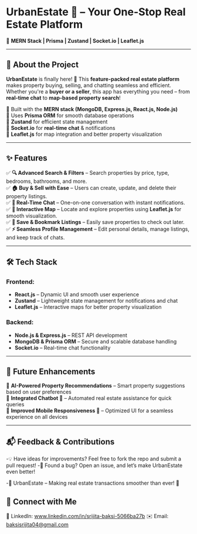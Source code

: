 # **UrbanEstate 🏡 – Your One-Stop Real Estate Platform**  

🚀 **MERN Stack | Prisma | Zustand | Socket.io | Leaflet.js**  

---

## **🌟 About the Project**  
**UrbanEstate** is finally here! 🎉 This **feature-packed real estate platform** makes property buying, selling, and chatting seamless and efficient. Whether you're a **buyer or a seller**, this app has everything you need – from **real-time chat** to **map-based property search**!  

🔹 Built with the **MERN stack (MongoDB, Express.js, React.js, Node.js)**  
🔹 Uses **Prisma ORM** for smooth database operations  
🔹 **Zustand** for efficient state management  
🔹 **Socket.io** for **real-time chat** & notifications  
🔹 **Leaflet.js** for map integration and better property visualization  

---

## **✨ Features**  

✅ **🔍 Advanced Search & Filters** – Search properties by price, type, bedrooms, bathrooms, and more.  
✅ **🏠 Buy & Sell with Ease** – Users can create, update, and delete their property listings.  
✅ **💬 Real-Time Chat** – One-on-one conversation with instant notifications.  
✅ **📍 Interactive Map** – Locate and explore properties using **Leaflet.js** for smooth visualization.  
✅ **📌 Save & Bookmark Listings** – Easily save properties to check out later.  
✅ **⚡ Seamless Profile Management** – Edit personal details, manage listings, and keep track of chats.  

---

## **🛠 Tech Stack**  

### **Frontend:**  
- **React.js** – Dynamic UI and smooth user experience  
- **Zustand** – Lightweight state management for notifications and chat  
- **Leaflet.js** – Interactive maps for better property visualization  

### **Backend:**  
- **Node.js & Express.js** – REST API development  
- **MongoDB & Prisma ORM** – Secure and scalable database handling  
- **Socket.io** – Real-time chat functionality  

---

## **🚀 Future Enhancements**  
🎯 **AI-Powered Property Recommendations** – Smart property suggestions based on user preferences  
🎯 **Integrated Chatbot 🤖** – Automated real estate assistance for quick queries  
🎯 **Improved Mobile Responsiveness 📱** – Optimized UI for a seamless experience on all devices  

---
## 📬 Feedback & Contributions
-💡 Have ideas for improvements? Feel free to fork the repo and submit a pull request!
-🐛 Found a bug? Open an issue, and let’s make UrbanEstate even better!

-🚀 UrbanEstate – Making real estate transactions smoother than ever! 🎉

## 🔗 Connect with Me
📩 LinkedIn: www.linkedin.com/in/srijita-baksi-5066ba27b
✉️ Email: baksisrijita04@gmail.com





